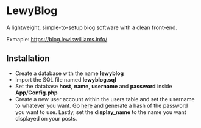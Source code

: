 # LewyBlog

A lightweight, simple-to-setup blog software with a clean front-end.

Exmaple: https://blog.lewiswilliams.info/

## Installation

- Create a database with the name **lewyblog**
- Import the SQL file named **lewyblog.sql**
- Set the database **host**, **name**, **username** and **password** inside **App/Config.php**
- Create a new user account within the users table and set the username to whatever you want. Go [here](http://www.passwordtool.hu/php5-password-hash-generator) and generate a hash of the password you want to use. Lastly, set the **display_name** to the name you want displayed on your posts.
